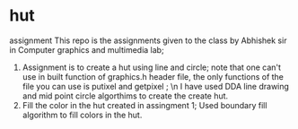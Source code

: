 # hut
assignment
This repo is the assignments given to the class by Abhishek sir in Computer graphics and multimedia lab; 
1. Assignment is to create a hut using line and circle; note that one can't use in built function of graphics.h header file, the only functions of the file you can use is putixel and getpixel ; \n
  I have used DDA line drawing and mid point circle algorthims to create the create hut. 
2. Fill the color in the hut created in assingment 1;
  Used boundary fill algorithm to fill colors in the hut.
